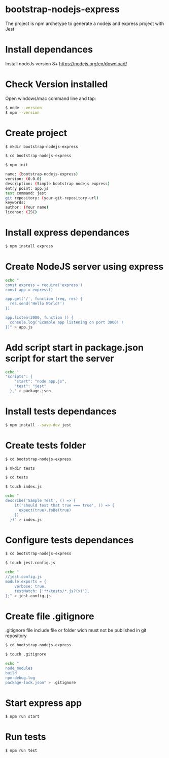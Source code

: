 # bootstrap-nodejs-express
The project is npm archetype to generate a nodejs and express project with Jest


# Install dependances

Install nodeJs version 8+ https://nodejs.org/en/download/

# Check Version installed
Open windows/mac command line and tap:  

```sh
$ node --version  
$ npm --version   
```

# Create project

```sh
$ mkdir bootstrap-nodejs-express

$ cd bootstrap-nodejs-express

$ npm init 

name: (bootstrap-nodejs-express)
version: (0.0.0)
description: (Simple bootstrap nodejs express)
entry point: app.js
test command: jest
git repository: (your-git-repository-url)
keywords:
author: (Your name)
license: (ISC)
```

# Install express dependances
```sh
$ npm install express  
```

# Create NodeJS server using express

```sh
echo "
const express = require('express')
const app = express()

app.get('/', function (req, res) {
  res.send('Hello World!')
})

app.listen(3000, function () {
  console.log('Example app listening on port 3000!')
})" > app.js
```


# Add script start in package.json script for start the server

```sh
echo '
"scripts": {
    "start": "node app.js",
    "test": "jest"
  },' > package.json
```


# Install tests dependances

```sh
$ npm install --save-dev jest  
```

# Create tests folder

```sh
$ cd bootstrap-nodejs-express

$ mkdir tests

$ cd tests

$ touch index.js

echo "
describe('Sample Test', () => {
    it('should test that true === true', () => {
      expect(true).toBe(true)
    })
  })" > index.js
```

# Configure tests dependances

```sh
$ cd bootstrap-nodejs-express

$ touch jest.config.js

echo "
//jest.config.js
module.exports = {
    verbose: true,
    testMatch: ['**/tests/*.js?(x)'],
};" > jest.config.js
```

# Create file .gitignore
.gitignore file include file or folder wich must not be published in git repository

```sh
$ cd bootstrap-nodejs-express

$ touch .gitignore

echo "
node_modules
build
npm-debug.log
package-lock.json" > .gitignore
```

# Start express app 
```sh
$ npm run start  
```

# Run tests
```sh
$ npm run test  
```




